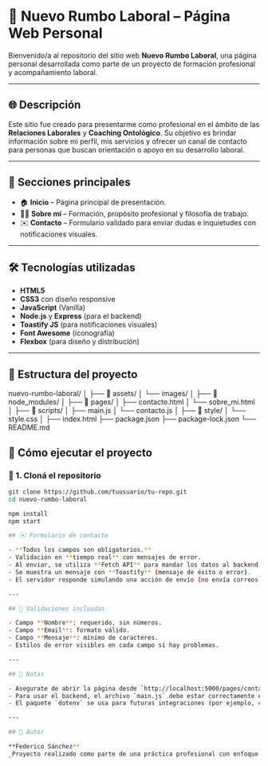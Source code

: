 # 💼 Nuevo Rumbo Laboral – Página Web Personal

Bienvenido/a al repositorio del sitio web **Nuevo Rumbo Laboral**, una página personal desarrollada como parte de un proyecto de formación profesional y acompañamiento laboral.

---

## 🌐 Descripción

Este sitio fue creado para presentarme como profesional en el ámbito de las **Relaciones Laborales** y **Coaching Ontológico**. Su objetivo es brindar información sobre mi perfil, mis servicios y ofrecer un canal de contacto para personas que buscan orientación o apoyo en su desarrollo laboral.

---

## 📄 Secciones principales

- 🏠 **Inicio** – Página principal de presentación.
- 👩‍💼 **Sobre mí** – Formación, propósito profesional y filosofía de trabajo.
- ✉️ **Contacto** – Formulario validado para enviar dudas e inquietudes con notificaciones visuales.

---

## 🛠️ Tecnologías utilizadas

- **HTML5**
- **CSS3** con diseño responsive
- **JavaScript** (Vanilla)
- **Node.js** y **Express** (para el backend)
- **Toastify JS** (para notificaciones visuales)
- **Font Awesome** (iconografía)
- **Flexbox** (para diseño y distribución)

---

## 📁 Estructura del proyecto

nuevo-rumbo-laboral/
│
├── 📁 assets/
│ └── images/
│
├── 📁 node_modules/
│
├── 📁 pages/
│ ├── contacto.html
│ └── sobre_mi.html
│
├── 📁 scripts/
│ ├── main.js
│ └── contacto.js
│
├── 📁 style/
│ └── style.css
│
├── index.html
├── package.json
├── package-lock.json
└── README.md

## 🚀 Cómo ejecutar el proyecto

### 🔧 1. Cloná el repositorio

```bash
git clone https://github.com/tuusuario/tu-repo.git
cd nuevo-rumbo-laboral

npm install
npm start

## ✉️ Formulario de contacto

- **Todos los campos son obligatorios.**
- Validación en **tiempo real** con mensajes de error.
- Al enviar, se utiliza **Fetch API** para mandar los datos al backend.
- Se muestra un mensaje con **Toastify** (mensaje de éxito o error).
- El servidor responde simulando una acción de envío (no envía correos reales).

---

## 🧪 Validaciones incluidas

- Campo **Nombre**: requerido, sin números.
- Campo **Email**: formato válido.
- Campo **Mensaje**: mínimo de caracteres.
- Estilos de error visibles en cada campo si hay problemas.

---

## 🧭 Notas

- Asegurate de abrir la página desde `http://localhost:5000/pages/contacto.html` y no desde `file:///`.
- Para usar el backend, el archivo `main.js` debe estar correctamente enlazado y el servidor Express en ejecución.
- El paquete `dotenv` se usa para futuras integraciones (por ejemplo, claves de servicios).

---

## 📌 Autor

**Federico Sánchez**  
_Proyecto realizado como parte de una práctica profesional con enfoque en desarrollo web inicial._
